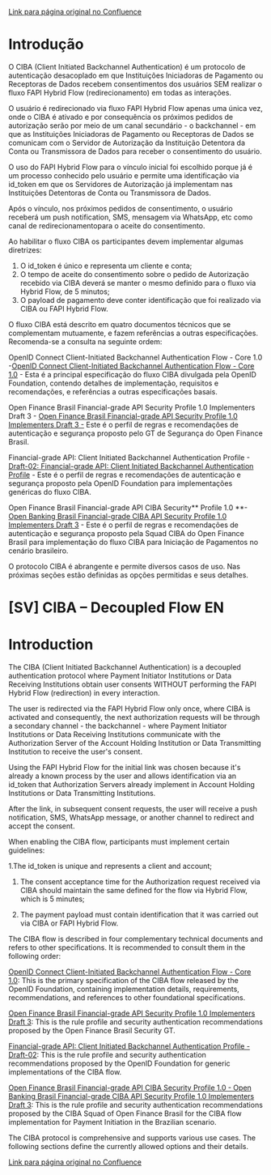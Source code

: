 [Link para página original no Confluence](https://openfinancebrasil.atlassian.net/wiki/spaces/OF/pages/33062913)

# Introdução

O CIBA (Client Initiated Backchannel Authentication) é um protocolo de autenticação desacoplado em que Instituições Iniciadoras de Pagamento ou Receptoras de Dados recebem consentimentos dos usuários SEM realizar o fluxo FAPI Hybrid Flow (redirecionamento) em todas as interações.

O usuário é redirecionado via fluxo FAPI Hybrid Flow apenas uma única vez, onde o CIBA é ativado e por consequência os próximos pedidos de autorização serão por meio de um canal secundário - o backchannel - em que as Instituições Iniciadoras de Pagamento ou Receptoras de Dados se comunicam com o Servidor de Autorização da Instituição Detentora da Conta ou Transmissora de Dados para receber o consentimento do usuário.

O uso do FAPI Hybrid Flow para o vínculo inicial foi escolhido porque já é um processo conhecido pelo usuário e permite uma identificação via id\_token em que os Servidores de Autorização já implementam nas Instituições Detentoras de Conta ou Transmissora de Dados.

Após o vínculo, nos próximos pedidos de consentimento, o usuário receberá um push notification, SMS, mensagem via WhatsApp, etc como canal de redirecionamentopara o aceite do consentimento.

Ao habilitar o fluxo CIBA os participantes devem implementar algumas diretrizes:

1. O id\_token é único e representa um cliente e conta;
2. O tempo de aceite do consentimento sobre o pedido de Autorização recebido via CIBA deverá se manter o mesmo definido para o fluxo via Hybrid Flow, de 5 minutos;
3. O payload de pagamento deve conter identificação que foi realizado via CIBA ou FAPI Hybrid Flow.

O fluxo CIBA está descrito em quatro documentos técnicos que se complementam mutuamente, e fazem referências a outras especificações. Recomenda-se a consulta na seguinte ordem:

OpenID Connect Client-Initiated Backchannel Authentication Flow - Core 1.0 -[OpenID Connect Client-Initiated Backchannel Authentication Flow - Core 1.0](https://openid.net/specs/openid-client-initiated-backchannel-authentication-core-1_0.html) - Esta é a principal especificação do fluxo CIBA divulgada pela OpenID Foundation, contendo detalhes de implementação, requisitos e recomendações, e referências a outras especificações basais.

Open Finance Brasil Financial-grade API Security Profile 1.0 Implementers Draft 3 - [Open Finance Brasil Financial-grade API Security Profile 1.0 Implementers Draft 3 -](https://openfinancebrasil.atlassian.net/wiki/spaces/OF/pages/82051180/PT+Open+Finance+Brasil+Financial-grade+API+Security+Profile+1.0+Implementers+Draft+3) Este é o perfil de regras e recomendações de autenticação e segurança proposto pelo GT de Segurança do Open Finance Brasil.

Financial-grade API: Client Initiated Backchannel Authentication Profile -[Draft-02: Financial-grade API: Client Initiated Backchannel Authentication Profile](https://openid.net/specs/openid-financial-api-ciba-ID1.html) - Este é o perfil de regras e recomendações de autenticação e segurança proposto pela OpenID Foundation para implementações genéricas do fluxo CIBA.

Open Finance Brasil Financial-grade API CIBA Security** Profile 1.0 **-[Open Banking Brasil Financial-grade CIBA API Security Profile 1.0 Implementers Draft 3](https://openfinancebrasil.atlassian.net/wiki/spaces/OF/pages/213352480/PT+Open+Banking+Brasil+Financial-grade+CIBA+API+Security+Profile+1.0+Implementers+Draft+3) - Este é o perfil de regras e recomendações de autenticação e segurança proposto pela Squad CIBA do Open Finance Brasil para implementação do fluxo CIBA para Iniciação de Pagamentos no cenário brasileiro.

O protocolo CIBA é abrangente e permite diversos casos de uso. Nas próximas seções estão definidas as opções permitidas e seus detalhes. 

# [SV] CIBA – Decoupled Flow EN

# Introduction

The CIBA (Client Initiated Backchannel Authentication) is a decoupled authentication protocol where Payment Initiator Institutions or Data Receiving Institutions obtain user consents WITHOUT performing the FAPI Hybrid Flow (redirection) in every interaction.

The user is redirected via the FAPI Hybrid Flow only once, where CIBA is activated and consequently, the next authorization requests will be through a secondary channel - the backchannel - where Payment Initiator Institutions or Data Receiving Institutions communicate with the Authorization Server of the Account Holding Institution or Data Transmitting Institution to receive the user's consent.

Using the FAPI Hybrid Flow for the initial link was chosen because it's already a known process by the user and allows identification via an id\_token that Authorization Servers already implement in Account Holding Institutions or Data Transmitting Institutions.

After the link, in subsequent consent requests, the user will receive a push notification, SMS, WhatsApp message, or another channel to redirect and accept the consent.

When enabling the CIBA flow, participants must implement certain guidelines:

1.The id\_token is unique and represents a client and account;

1. The consent acceptance time for the Authorization request received via CIBA should maintain the same defined for the flow via Hybrid Flow, which is 5 minutes;

1. The payment payload must contain identification that it was carried out via CIBA or FAPI Hybrid Flow.

The CIBA flow is described in four complementary technical documents and refers to other specifications. It is recommended to consult them in the following order:

[OpenID Connect Client-Initiated Backchannel Authentication Flow - Core 1.0](https://openid.net/specs/openid-client-initiated-backchannel-authentication-core-1_0.html): This is the primary specification of the CIBA flow released by the OpenID Foundation, containing implementation details, requirements, recommendations, and references to other foundational specifications.

[Open Finance Brasil Financial-grade API Security Profile 1.0 Implementers Draft 3](https://openfinancebrasil.atlassian.net/wiki/spaces/OF/pages/82083996/EN+Open+Finance+Brasil+Financial-grade+API+Security+Profile+1.0+Implementers+Draft+3): This is the rule profile and security authentication recommendations proposed by the Open Finance Brasil Security GT.

[Financial-grade API: Client Initiated Backchannel Authentication Profile - Draft-02](https://openid.net/specs/openid-financial-api-ciba-ID1.html): This is the rule profile and security authentication recommendations proposed by the OpenID Foundation for generic implementations of the CIBA flow.

[Open Finance Brasil Financial-grade API CIBA Security Profile 1.0 - Open Banking Brasil Financial-grade CIBA API Security Profile 1.0 Implementers Draft 3](https://openfinancebrasil.atlassian.net/wiki/spaces/OF/pages/213811213/EN+Open+Banking+Brasil+Financial-grade+CIBA+API+Security+Profile+1.0+Implementers+Draft+3): This is the rule profile and security authentication recommendations proposed by the CIBA Squad of Open Finance Brasil for the CIBA flow implementation for Payment Initiation in the Brazilian scenario.

The CIBA protocol is comprehensive and supports various use cases. The following sections define the currently allowed options and their details.

[Link para página original no Confluence](https://openfinancebrasil.atlassian.net/wiki/spaces/OF/pages/33062913)